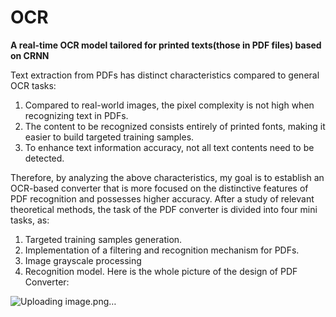 # OCR
**A real-time OCR model tailored for printed texts(those in PDF files) based on CRNN**

Text extraction from PDFs has distinct characteristics compared to general OCR tasks:
1. Compared to real-world images, the pixel complexity is not high when recognizing text in PDFs.
2. The content to be recognized consists entirely of printed fonts, making it easier to build targeted training samples.
3. To enhance text information accuracy, not all text contents need to be detected.

Therefore, by analyzing the above characteristics, my goal is to establish an OCR-based converter that is more focused on the distinctive features of PDF recognition and possesses higher accuracy.
After a study of relevant theoretical methods, the task of the PDF converter is divided into four mini tasks, as: 
1. Targeted training samples generation. 
2. Implementation of a filtering and recognition mechanism for PDFs. 
3. Image grayscale processing
4. Recognition model. 
Here is the whole picture of the design of PDF Converter: 

![Uploading image.png…]()
